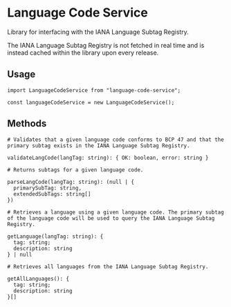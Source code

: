 # Language Code Service

Library for interfacing with the IANA Language Subtag Registry.

The IANA Language Subtag Registry is not fetched in real time and is instead cached within the library upon every release. 

## Usage

```
import LanguageCodeService from "language-code-service";

const languageCodeService = new LanguageCodeService();
```

## Methods
```
# Validates that a given language code conforms to BCP 47 and that the primary subtag exists in the IANA Language Subtag Registry.

validateLangCode(langTag: string): { OK: boolean, error: string }
```

```
# Returns subtags for a given language code.

parseLangCode(langTag: string): (null | {
  primarySubTag: string,
  extendedSubTags: string[]
})
```

```
# Retrieves a language using a given language code. The primary subtag of the language code will be used to query the IANA Language Subtag Registry.

getLanguage(langTag: string): {
  tag: string;
  description: string
} | null
```

```
# Retrieves all languages from the IANA Language Subtag Registry.

getAllLanguages(): {
  tag: string;
  description: string
}[]
```
